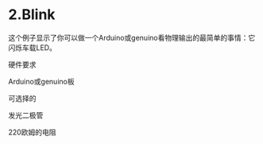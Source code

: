 # 2.Blink

这个例子显示了你可以做一个Arduino或genuino看物理输出的最简单的事情：它闪烁车载LED。

硬件要求



Arduino或genuino板

可选择的



发光二极管

220欧姆的电阻

  

